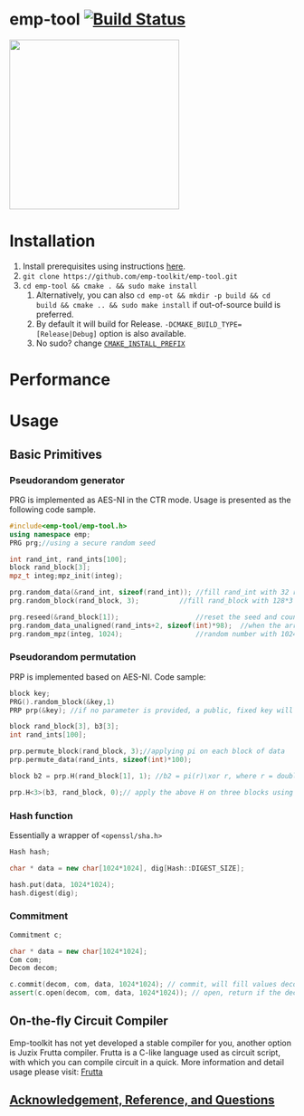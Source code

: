 # emp-tool [![Build Status](https://travis-ci.org/emp-toolkit/emp-tool.svg?branch=stable)](https://travis-ci.org/emp-toolkit/emp-tool)
<img src="https://raw.githubusercontent.com/emp-toolkit/emp-readme/master/art/logo-full.jpg" width=300px/>

# Installation

1. Install prerequisites using instructions [here](https://github.com/emp-toolkit/emp-readme#detailed-installation).
2. `git clone https://github.com/emp-toolkit/emp-tool.git`
3. `cd emp-tool && cmake . && sudo make install`
    1. Alternatively, you can also `cd emp-ot && mkdir -p build && cd build && cmake .. && sudo make install` if out-of-source build is preferred.
    2. By default it will build for Release. `-DCMAKE_BUILD_TYPE=[Release|Debug]` option is also available.
    3. No sudo? change [`CMAKE_INSTALL_PREFIX`](https://cmake.org/cmake/help/v2.8.8/cmake.html#variable%3aCMAKE_INSTALL_PREFIX)

# Performance

# Usage

## Basic Primitives
### Pseudorandom generator
PRG is implemented as AES-NI in the CTR mode. Usage is presented as the following code sample.

```cpp
#include<emp-tool/emp-tool.h>
using namespace emp;
PRG prg;//using a secure random seed

int rand_int, rand_ints[100];
block rand_block[3];
mpz_t integ;mpz_init(integ);

prg.random_data(&rand_int, sizeof(rand_int)); //fill rand_int with 32 random bits
prg.random_block(rand_block, 3);	      //fill rand_block with 128*3 random bits

prg.reseed(&rand_block[1]);                   //reset the seed and counter in prg
prg.random_data_unaligned(rand_ints+2, sizeof(int)*98);  //when the array is not 128-bit-aligned
prg.random_mpz(integ, 1024);                  //random number with 1024 bits.
```

### Pseudorandom permutation
PRP is implemented based on AES-NI. Code sample:
```cpp
block key;
PRG().random_block(&key,1)
PRP prp(&key); //if no parameter is provided, a public, fixed key will be used

block rand_block[3], b3[3];
int rand_ints[100];

prp.permute_block(rand_block, 3);//applying pi on each block of data
prp.permute_data(rand_ints, sizeof(int)*100);

block b2 = prp.H(rand_block[1], 1); //b2 = pi(r)\xor r, where r = doubling(random_block)\xor 1

prp.H<3>(b3, rand_block, 0);// apply the above H on three blocks using counter 0, 1, and 2 resp.
```

### Hash function
Essentially a wrapper of ```<openssl/sha.h>```
```cpp
Hash hash;

char * data = new char[1024*1024], dig[Hash::DIGEST_SIZE];

hash.put(data, 1024*1024);
hash.digest(dig);
```

### Commitment
```cpp
Commitment c;

char * data = new char[1024*1024];
Com com;
Decom decom;

c.commit(decom, com, data, 1024*1024); // commit, will fill values decom and com
assert(c.open(decom, com, data, 1024*1024)); // open, return if the decommitment is valid or not
```

## On-the-fly Circuit Compiler
Emp-toolkit has not yet developed a stable compiler for you, another option is Juzix Frutta compiler. Frutta is a C-like language used as circuit script, with which you can compile circuit in a quick. More information and detail usage please visit: [Frutta](https://www.juzix.net/en/JUGOEN/index.jhtml)

## [Acknowledgement, Reference, and Questions](https://github.com/emp-toolkit/emp-readme/blob/master/README.md#citation)


